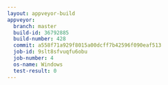 ```yaml
---
layout: appveyor-build
appveyor:
  branch: master
  build-id: 36792885
  build-number: 428
  commit: a558f71a929f8015a00dcff7b42596f090eaf513
  job-id: 9slt8sfvuqfu6obu
  job-number: 4
  os-name: Windows
  test-result: 0
---
```

